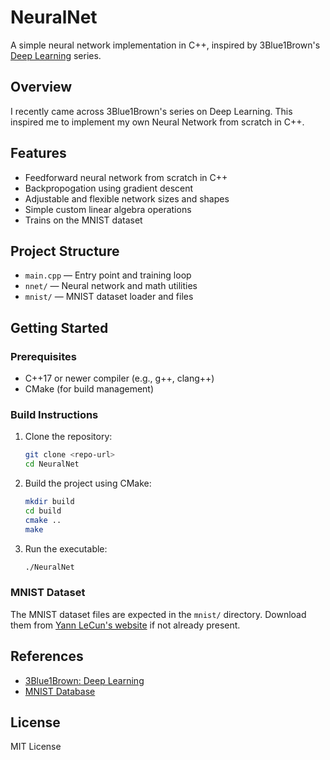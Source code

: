 # NeuralNet

A simple neural network implementation in C++, inspired by 3Blue1Brown's [Deep Learning](https://youtube.com/playlist?list=PLZHQObOWTQDNU6R1_67000Dx_ZCJB-3pi&si=J-RySAsyjDbob1bH) series.

## Overview
I recently came across 3Blue1Brown's series on Deep Learning. This inspired me to implement my own Neural Network from scratch in C++.

## Features
- Feedforward neural network from scratch in C++
- Backpropogation using gradient descent
- Adjustable and flexible network sizes and shapes
- Simple custom linear algebra operations
- Trains on the MNIST dataset

## Project Structure
- `main.cpp` — Entry point and training loop
- `nnet/` — Neural network and math utilities
- `mnist/` — MNIST dataset loader and files

## Getting Started
### Prerequisites
- C++17 or newer compiler (e.g., g++, clang++)
- CMake (for build management)

### Build Instructions
1. Clone the repository:
   ```sh
   git clone <repo-url>
   cd NeuralNet
   ```
2. Build the project using CMake:
   ```sh
   mkdir build
   cd build
   cmake ..
   make
   ```
3. Run the executable:
   ```sh
   ./NeuralNet
   ```

### MNIST Dataset
The MNIST dataset files are expected in the `mnist/` directory. Download them from [Yann LeCun's website](http://yann.lecun.com/exdb/mnist/) if not already present.

## References
- [3Blue1Brown: Deep Learning](https://youtube.com/playlist?list=PLZHQObOWTQDNU6R1_67000Dx_ZCJB-3pi&si=J-RySAsyjDbob1bH)
- [MNIST Database](http://yann.lecun.com/exdb/mnist/)

## License
MIT License
